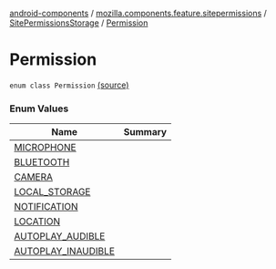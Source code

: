 [android-components](../../../index.md) / [mozilla.components.feature.sitepermissions](../../index.md) / [SitePermissionsStorage](../index.md) / [Permission](./index.md)

# Permission

`enum class Permission` [(source)](https://github.com/mozilla-mobile/android-components/blob/master/components/feature/sitepermissions/src/main/java/mozilla/components/feature/sitepermissions/SitePermissionsStorage.kt#L157)

### Enum Values

| Name | Summary |
|---|---|
| [MICROPHONE](-m-i-c-r-o-p-h-o-n-e.md) |  |
| [BLUETOOTH](-b-l-u-e-t-o-o-t-h.md) |  |
| [CAMERA](-c-a-m-e-r-a.md) |  |
| [LOCAL_STORAGE](-l-o-c-a-l_-s-t-o-r-a-g-e.md) |  |
| [NOTIFICATION](-n-o-t-i-f-i-c-a-t-i-o-n.md) |  |
| [LOCATION](-l-o-c-a-t-i-o-n.md) |  |
| [AUTOPLAY_AUDIBLE](-a-u-t-o-p-l-a-y_-a-u-d-i-b-l-e.md) |  |
| [AUTOPLAY_INAUDIBLE](-a-u-t-o-p-l-a-y_-i-n-a-u-d-i-b-l-e.md) |  |
